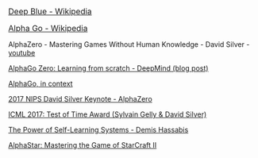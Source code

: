 <a style="font-size: 1rem;" href="https://en.wikipedia.org/wiki/Deep_Blue_(chess_computer)">Deep Blue - Wikipedia</a>

<a style="font-size: 1rem;" href="https://en.wikipedia.org/wiki/AlphaGo">Alpha Go - Wikipedia</a>

AlphaZero - Mastering Games Without Human Knowledge - David Silver - [youtube](https://www.youtube.com/watch?v=Wujy7OzvdJk)

[AlphaGo Zero: Learning from scratch - DeepMind (blog post)](https://deepmind.com/blog/alphago-zero-learning-scratch/)

[AlphaGo, in context](https://medium.com/@karpathy/alphago-in-context-c47718cb95a5)

[2017 NIPS David Silver Keynote - AlphaZero](https://www.youtube.com/watch?v=A3ekFcZ3KNw)

[ICML 2017: Test of Time Award (Sylvain Gelly & David Silver)](https://www.youtube.com/watch?v=Bm7zah_LrmE)

[The Power of Self-Learning Systems - Demis Hassabis](https://www.youtube.com/watch?v=3N9phq_yZP0)

[AlphaStar: Mastering the Game of StarCraft II ](https://slideslive.com/38917653/alphastar-mastering-the-game-of-starcraft-ii)

